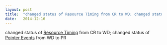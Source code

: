 ```yaml
---
layout: post
title:  "changed status of Resource Timing from CR to WD; changed status of Pointer Events from WD to PR"
date:   2014-12-16
---
```


changed status of [Resource Timing](http://www.w3.org/TR/resource-timing/) from CR to WD; changed status of [Pointer Events](http://www.w3.org/TR/pointerevents/) from WD to PR


